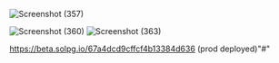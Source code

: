 ![Screenshot (357)](https://github.com/user-attachments/assets/3081ab95-16f5-4981-9133-5210344e4f22)

![Screenshot (360)](https://github.com/user-attachments/assets/9cc916c4-de80-4d78-bd36-138d2f8d2269)
![Screenshot (363)](https://github.com/user-attachments/assets/aad7f1db-82ef-461e-9145-409632b451e1)

https://beta.solpg.io/67a4dcd9cffcf4b13384d636 (prod deployed)"#" 
